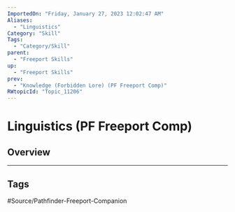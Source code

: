 ```yaml
---
ImportedOn: "Friday, January 27, 2023 12:02:47 AM"
Aliases:
  - "Linguistics"
Category: "Skill"
Tags:
  - "Category/Skill"
parent:
  - "Freeport Skills"
up:
  - "Freeport Skills"
prev:
  - "Knowledge (Forbidden Lore) (PF Freeport Comp)"
RWtopicId: "Topic_11206"
---
```

# Linguistics (PF Freeport Comp)
## Overview

---
## Tags
#Source/Pathfinder-Freeport-Companion

